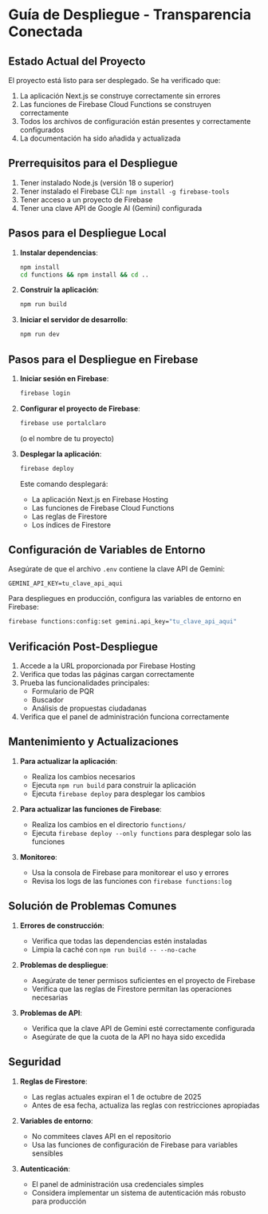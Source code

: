 # Guía de Despliegue - Transparencia Conectada

## Estado Actual del Proyecto

El proyecto está listo para ser desplegado. Se ha verificado que:

1. La aplicación Next.js se construye correctamente sin errores
2. Las funciones de Firebase Cloud Functions se construyen correctamente
3. Todos los archivos de configuración están presentes y correctamente configurados
4. La documentación ha sido añadida y actualizada

## Prerrequisitos para el Despliegue

1. Tener instalado Node.js (versión 18 o superior)
2. Tener instalado el Firebase CLI: `npm install -g firebase-tools`
3. Tener acceso a un proyecto de Firebase
4. Tener una clave API de Google AI (Gemini) configurada

## Pasos para el Despliegue Local

1. **Instalar dependencias**:
   ```bash
   npm install
   cd functions && npm install && cd ..
   ```

2. **Construir la aplicación**:
   ```bash
   npm run build
   ```

3. **Iniciar el servidor de desarrollo**:
   ```bash
   npm run dev
   ```

## Pasos para el Despliegue en Firebase

1. **Iniciar sesión en Firebase**:
   ```bash
   firebase login
   ```

2. **Configurar el proyecto de Firebase**:
   ```bash
   firebase use portalclaro
   ```
   (o el nombre de tu proyecto)

3. **Desplegar la aplicación**:
   ```bash
   firebase deploy
   ```

   Este comando desplegará:
   - La aplicación Next.js en Firebase Hosting
   - Las funciones de Firebase Cloud Functions
   - Las reglas de Firestore
   - Los índices de Firestore

## Configuración de Variables de Entorno

Asegúrate de que el archivo `.env` contiene la clave API de Gemini:
```
GEMINI_API_KEY=tu_clave_api_aqui
```

Para despliegues en producción, configura las variables de entorno en Firebase:
```bash
firebase functions:config:set gemini.api_key="tu_clave_api_aqui"
```

## Verificación Post-Despliegue

1. Accede a la URL proporcionada por Firebase Hosting
2. Verifica que todas las páginas cargan correctamente
3. Prueba las funcionalidades principales:
   - Formulario de PQR
   - Buscador
   - Análisis de propuestas ciudadanas
4. Verifica que el panel de administración funciona correctamente

## Mantenimiento y Actualizaciones

1. **Para actualizar la aplicación**:
   - Realiza los cambios necesarios
   - Ejecuta `npm run build` para construir la aplicación
   - Ejecuta `firebase deploy` para desplegar los cambios

2. **Para actualizar las funciones de Firebase**:
   - Realiza los cambios en el directorio `functions/`
   - Ejecuta `firebase deploy --only functions` para desplegar solo las funciones

3. **Monitoreo**:
   - Usa la consola de Firebase para monitorear el uso y errores
   - Revisa los logs de las funciones con `firebase functions:log`

## Solución de Problemas Comunes

1. **Errores de construcción**:
   - Verifica que todas las dependencias estén instaladas
   - Limpia la caché con `npm run build -- --no-cache`

2. **Problemas de despliegue**:
   - Asegúrate de tener permisos suficientes en el proyecto de Firebase
   - Verifica que las reglas de Firestore permitan las operaciones necesarias

3. **Problemas de API**:
   - Verifica que la clave API de Gemini esté correctamente configurada
   - Asegúrate de que la cuota de la API no haya sido excedida

## Seguridad

1. **Reglas de Firestore**:
   - Las reglas actuales expiran el 1 de octubre de 2025
   - Antes de esa fecha, actualiza las reglas con restricciones apropiadas

2. **Variables de entorno**:
   - No commitees claves API en el repositorio
   - Usa las funciones de configuración de Firebase para variables sensibles

3. **Autenticación**:
   - El panel de administración usa credenciales simples
   - Considera implementar un sistema de autenticación más robusto para producción
